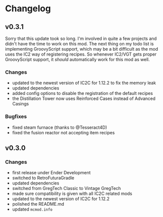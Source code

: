 # Changelog

## v0.3.1
Sorry that this update took so long. I'm involved in quite a few projects and didn't have the time to work on this mod. The next thing on my todo list is implementing GroovyScript support, which may be a bit difficult as the mod uses the IC2 way of registering recipes. So whenever IC2/VGT gets proper GroovyScript support, it _should_ automatically work for this mod as well.

### Changes
- updated to the newest version of IC2C for 1.12.2 to fix the memory leak
- updated dependencies
- added config options to disable the registration of the default recipes
- the Distillation Tower now uses Reinforced Cases instead of Advanced Casings

### Bugfixes
- fixed steam furnace (thanks to @Tesseract4D)
- fixed the fusion reactor not accepting item recipes

## v0.3.0
### Changes
- first release under Ender Development
- switched to RetroFuturaGradle
- updated dependencies
- switched from GregTech Classic to Vintage GregTech
- made sure compatibility is given with all IC2C related mods
- updated to the newest version of IC2C for 1.12.2
- polished the README.md
- updated `mcmod.info`